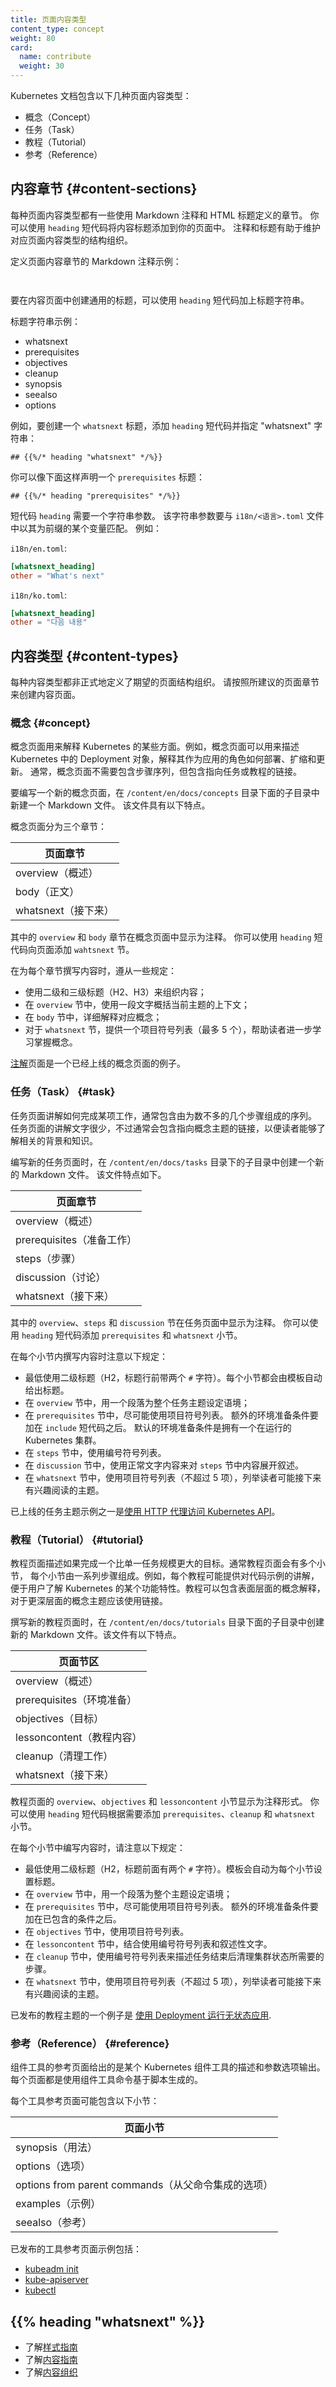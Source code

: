 ```yaml
---
title: 页面内容类型
content_type: concept
weight: 80
card:
  name: contribute
  weight: 30
---
```



Kubernetes 文档包含以下几种页面内容类型：

- 概念（Concept）
- 任务（Task）
- 教程（Tutorial）
- 参考（Reference）


## 内容章节  {#content-sections}

每种页面内容类型都有一些使用 Markdown 注释和 HTML 标题定义的章节。
你可以使用 `heading` 短代码将内容标题添加到你的页面中。
注释和标题有助于维护对应页面内容类型的结构组织。

定义页面内容章节的 Markdown 注释示例：

```markdown
```

```markdown
```

要在内容页面中创建通用的标题，可以使用 `heading` 短代码加上标题字符串。

标题字符串示例：

- whatsnext
- prerequisites
- objectives
- cleanup
- synopsis
- seealso
- options

例如，要创建一个 `whatsnext` 标题，添加 `heading` 短代码并指定 "whatsnext" 字符串：

```none
## {{%/* heading "whatsnext" */%}}
```

你可以像下面这样声明一个 `prerequisites` 标题：

```none
## {{%/* heading "prerequisites" */%}}
```

短代码 `heading` 需要一个字符串参数。
该字符串参数要与 `i18n/<语言>.toml` 文件中以其为前缀的某个变量匹配。
例如：

`i18n/en.toml`:

```toml
[whatsnext_heading]
other = "What's next"
```

`i18n/ko.toml`:

```toml
[whatsnext_heading]
other = "다음 내용"
```

## 内容类型 {#content-types}

每种内容类型都非正式地定义了期望的页面结构组织。
请按照所建议的页面章节来创建内容页面。

### 概念 {#concept}

概念页面用来解释 Kubernetes 的某些方面。例如，概念页面可以用来描述 Kubernetes
中的 Deployment 对象，解释其作为应用的角色如何部署、扩缩和更新。
通常，概念页面不需要包含步骤序列，但包含指向任务或教程的链接。

要编写一个新的概念页面，在 `/content/en/docs/concepts` 目录下面的子目录中新建一个 Markdown 文件。
该文件具有以下特点。

概念页面分为三个章节：

| 页面章节           |
|--------------------|
| overview（概述）  |
| body（正文）      |
| whatsnext（接下来）|

其中的 `overview` 和 `body` 章节在概念页面中显示为注释。
你可以使用 `heading` 短代码向页面添加 `wahtsnext` 节。

在为每个章节撰写内容时，遵从一些规定：

- 使用二级和三级标题（H2、H3）来组织内容；
- 在 `overview` 节中，使用一段文字概括当前主题的上下文；
- 在 `body` 节中，详细解释对应概念；
- 对于 `whatsnext` 节，提供一个项目符号列表（最多 5 个），帮助读者进一步学习掌握概念。

[注解](/zh-cn/docs/concepts/overview/working-with-objects/annotations/)页面是一个已经上线的概念页面的例子。

### 任务（Task）  {#task}

任务页面讲解如何完成某项工作，通常包含由为数不多的几个步骤组成的序列。
任务页面的讲解文字很少，不过通常会包含指向概念主题的链接，以便读者能够了解相关的背景和知识。

编写新的任务页面时，在 `/content/en/docs/tasks` 目录下的子目录中创建一个新的 Markdown 文件。
该文件特点如下。

| 页面章节                  |
|---------------------------|
| overview（概述）         |
| prerequisites（准备工作）|
| steps（步骤）            |
| discussion（讨论）       |
| whatsnext（接下来）      |

其中的 `overview`、`steps` 和 `discussion` 节在任务页面中显示为注释。
你可以使用 `heading` 短代码添加 `prerequisites` 和 `whatsnext` 小节。

在每个小节内撰写内容时注意以下规定：

- 最低使用二级标题（H2，标题行前带两个 `#` 字符）。每个小节都会由模板自动给出标题。
- 在 `overview` 节中，用一个段落为整个任务主题设定语境；
- 在 `prerequisites` 节中，尽可能使用项目符号列表。
  额外的环境准备条件要加在 `include` 短代码之后。
  默认的环境准备条件是拥有一个在运行的 Kubernetes 集群。
- 在 `steps` 节中，使用编号符号列表。
- 在 `discussion` 节中，使用正常文字内容来对 `steps` 节中内容展开叙述。
- 在 `whatsnext` 节中，使用项目符号列表（不超过 5 项），列举读者可能接下来有兴趣阅读的主题。

已上线的任务主题示例之一是[使用 HTTP 代理访问 Kubernetes API](/zh-cn/docs/tasks/extend-kubernetes/http-proxy-access-api/)。

### 教程（Tutorial）  {#tutorial}

教程页面描述如果完成一个比单一任务规模更大的目标。通常教程页面会有多个小节，
每个小节由一系列步骤组成。例如，每个教程可能提供对代码示例的讲解，
便于用户了解 Kubernetes 的某个功能特性。教程可以包含表面层面的概念解释，
对于更深层面的概念主题应该使用链接。

撰写新的教程页面时，在 `/content/en/docs/tutorials` 目录下面的子目录中创建新的
Markdown 文件。该文件有以下特点。

| 页面节区                  |
|---------------------------|
| overview（概述）         |
| prerequisites（环境准备）|
| objectives（目标）       |
| lessoncontent（教程内容）|
| cleanup（清理工作）      |
| whatsnext（接下来）      |

教程页面的 `overview`、`objectives` 和 `lessoncontent` 小节显示为注释形式。
你可以使用 `heading` 短代码根据需要添加 `prerequisites`、`cleanup` 和
`whatsnext` 小节。

在每个小节中编写内容时，请注意以下规定：

- 最低使用二级标题（H2，标题前面有两个 `#` 字符）。模板会自动为每个小节设置标题。
- 在 `overview` 节中，用一个段落为整个主题设定语境；
- 在 `prerequisites` 节中，尽可能使用项目符号列表。
  额外的环境准备条件要加在已包含的条件之后。
- 在 `objectives` 节中，使用项目符号列表。
- 在 `lessoncontent` 节中，结合使用编号符号列表和叙述性文字。
- 在 `cleanup` 节中，使用编号符号列表来描述任务结束后清理集群状态所需要的步骤。
- 在 `whatsnext` 节中，使用项目符号列表（不超过 5 项），列举读者可能接下来有兴趣阅读的主题。

已发布的教程主题的一个例子是
[使用 Deployment 运行无状态应用](/zh-cn/docs/tasks/run-application/run-stateless-application-deployment/).

### 参考（Reference）  {#reference}

组件工具的参考页面给出的是某个 Kubernetes 组件工具的描述和参数选项输出。
每个页面都是使用组件工具命令基于脚本生成的。

每个工具参考页面可能包含以下小节：

| 页面小节        |
|-----------------|
| synopsis（用法）|
| options（选项） |
| options from parent commands（从父命令集成的选项） |
| examples（示例）|
| seealso（参考）|

已发布的工具参考页面示例包括：

- [kubeadm init](/zh-cn/docs/reference/setup-tools/kubeadm/kubeadm-init/)
- [kube-apiserver](/zh-cn/docs/reference/command-line-tools-reference/kube-apiserver/)
- [kubectl](/zh-cn/docs/reference/kubectl/kubectl/)

## {{% heading "whatsnext" %}}

- 了解[样式指南](/zh-cn/docs/contribute/style/style-guide/)
- 了解[内容指南](/zh-cn/docs/contribute/style/content-guide/)
- 了解[内容组织](/zh-cn/docs/contribute/style/content-organization/)

